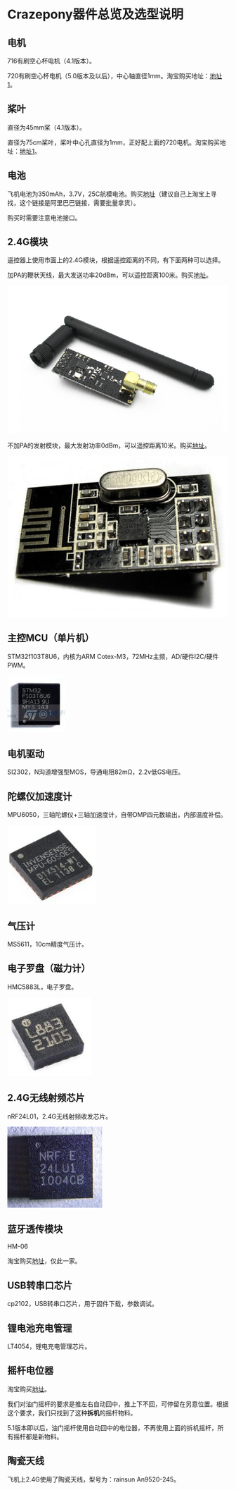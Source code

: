 
#  Crazepony器件总览及选型说明


## 电机
716有刷空心杯电机（4.1版本）。

720有刷空心杯电机（5.0版本及以后），中心轴直径1mm。淘宝购买地址：[地址1](http://item.taobao.com/item.htm?ut_sk=1.U5nfk/5pPyADAHT9gIoKBhWX_21380790_1416310719.Copy.ShareSceneItemDetail&id=41176268103)。

## 桨叶
直径为45mm桨（4.1版本）。

直径为75cm桨叶，桨叶中心孔直径为1mm，正好配上面的720电机。淘宝购买地址：[地址1](http://item.taobao.com/item.htm?spm=a230r.1.0.0.ZZNieR&id=35723782642&ns=1&abbucket=7#detail)。

## 电池
飞机电池为350mAh，3.7V，25C航模电池。购买[地址](http://detail.1688.com/offer/1234287135.html)（建议自己上淘宝上寻找，这个链接是阿里巴巴链接，需要批量拿货）。

购买时需要注意电池接口。

## 2.4G模块
遥控器上使用市面上的2.4G模块，根据遥控距离的不同，有下面两种可以选择。

加PA的鞭状天线，最大发送功率20dBm，可以遥控距离100米。购买[地址](http://detail.tmall.com/item.htm?spm=a230r.1.14.1.6SuQ2w&id=40504364189&ad_id=&am_id=&cm_id=140105335569ed55e27b&pm_id=&abbucket=13)。

![](/assets/img/rm-ctrl-8.png)

不加PA的发射模块，最大发射功率0dBm，可以遥控距离10米。购买[地址](http://detail.tmall.com/item.htm?spm=a230r.1.14.1.qbCmu0&id=41587731684&ad_id=&am_id=&cm_id=140105335569ed55e27b&pm_id=&abbucket=13)。

![](/assets/img/rm-ctrl-7.jpg)

## 主控MCU（单片机）
STM32f103T8U6，内核为ARM Cotex-M3，72MHz主频，AD/硬件I2C/硬件PWM。

![](/assets/img/stm32-ic.jpg)

## 电机驱动
SI2302，N沟道增强型MOS，导通电阻82mΩ，2.2v低GS电压。

## 陀螺仪加速度计
MPU6050，三轴陀螺仪+三轴加速度计，自带DMP四元数输出，内部温度补偿。

![](/assets/img/mpu-6050-ic.jpg)

## 气压计
MS5611，10cm精度气压计。

## 电子罗盘（磁力计）
HMC5883L，电子罗盘。

![](/assets/img/HMC5883L-ic.jpg)

## 2.4G无线射频芯片
nRF24L01，2.4G无线射频收发芯片。

![](/assets/img/nRF24L01-ic.jpg)

## 蓝牙透传模块
HM-06

淘宝购买[地址](http://item.taobao.com/item.htm?spm=a230r.1.14.1.xYrzTD&id=17278839073&ns=1&_u=j1omdar17efa#detail)，仅此一家。

## USB转串口芯片
cp2102，USB转串口芯片，用于固件下载，参数调试。

## 锂电池充电管理
LT4054，锂电充电管理芯片。


## 摇杆电位器
淘宝购买[地址](http://item.taobao.com/item.htm?spm=a1z09.2.9.163.18Dk2I&id=38490983640&_u=m205fe4p579e)。

我们对油门摇杆的要求是推左右自动回中，推上下不回，可停留在另意位置。根据这个要求，我们只找到了这种**拆机**的摇杆物料。

5.1版本即以后，油门摇杆使用自动回中的电位器，不再使用上面的拆机摇杆，所有摇杆都是新物料。

## 陶瓷天线
飞机上2.4G使用了陶瓷天线，型号为：rainsun An9520-245。
